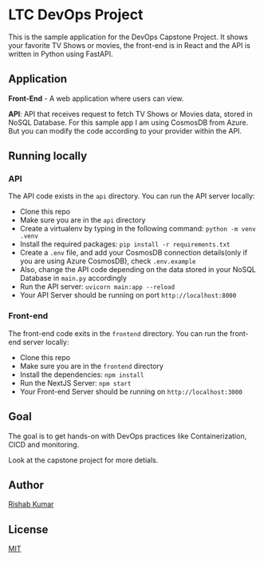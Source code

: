 # LTC DevOps Project

This is the sample application for the DevOps Capstone Project.
It shows your favorite TV Shows or movies, the front-end is in React and the API is written in Python using FastAPI.

## Application

**Front-End** - A web application where users can view.

**API**: API that receives request to fetch TV Shows or Movies data, stored in NoSQL Database. For this sample app I am using CosmosDB from Azure. But you can modify the code according to your provider within the API.

## Running locally

### API

The API code exists in the `api` directory. You can run the API server locally:

- Clone this repo
- Make sure you are in the `api` directory
- Create a virtualenv by typing in the following command: `python -m venv .venv`
- Install the required packages: `pip install -r requirements.txt`
- Create a `.env` file, and add your CosmosDB connection details(only if you are using Azure CosmosDB), check  `.env.example`
- Also, change the API code depending on the data stored in your NoSQL Database in `main.py` accordingly
- Run the API server: `uvicorn main:app --reload`
- Your API Server should be running on port `http://localhost:8000`

### Front-end

The front-end code exits in the `frontend` directory. You can run the front-end server locally:

- Clone this repo
- Make sure you are in the `frontend` directory
- Install the dependencies: `npm install`
- Run the NextJS Server: `npm start`
- Your Front-end Server should be running on `http://localhost:3000`


## Goal

The goal is to get hands-on with DevOps practices like Containerization, CICD and monitoring.

Look at the capstone project for more detials.

## Author

[Rishab Kumar](https://github.com/rishabkumar7)

## License

[MIT](./LICENSE)